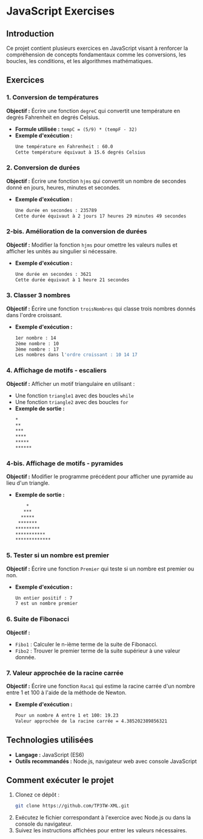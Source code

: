 # JavaScript Exercises

## Introduction
Ce projet contient plusieurs exercices en JavaScript visant à renforcer la compréhension de concepts fondamentaux comme les conversions, les boucles, les conditions, et les algorithmes mathématiques.

## Exercices

### 1. Conversion de températures
**Objectif :** Écrire une fonction `degreC` qui convertit une température en degrés Fahrenheit en degrés Celsius.
- **Formule utilisée :** `tempC = (5/9) * (tempF - 32)`
- **Exemple d'exécution :**
  ```sh
  Une température en Fahrenheit : 60.0
  Cette température équivaut à 15.6 degrés Celsius
  ```

### 2. Conversion de durées
**Objectif :** Écrire une fonction `hjms` qui convertit un nombre de secondes donné en jours, heures, minutes et secondes.
- **Exemple d'exécution :**
  ```sh
  Une durée en secondes : 235789
  Cette durée équivaut à 2 jours 17 heures 29 minutes 49 secondes
  ```

### 2-bis. Amélioration de la conversion de durées
**Objectif :** Modifier la fonction `hjms` pour omettre les valeurs nulles et afficher les unités au singulier si nécessaire.
- **Exemple d'exécution :**
  ```sh
  Une durée en secondes : 3621
  Cette durée équivaut à 1 heure 21 secondes
  ```

### 3. Classer 3 nombres
**Objectif :** Écrire une fonction `troisNombres` qui classe trois nombres donnés dans l'ordre croissant.
- **Exemple d'exécution :**
  ```sh
  1er nombre : 14
  2ème nombre : 10
  3ème nombre : 17
  Les nombres dans l'ordre croissant : 10 14 17
  ```

### 4. Affichage de motifs - escaliers
**Objectif :** Afficher un motif triangulaire en utilisant :
- Une fonction `triangle1` avec des boucles `while`
- Une fonction `triangle2` avec des boucles `for`
- **Exemple de sortie :**
  ```sh
  *
  **
  ***
  ****
  *****
  ******
  ```

### 4-bis. Affichage de motifs - pyramides
**Objectif :** Modifier le programme précédent pour afficher une pyramide au lieu d'un triangle.
- **Exemple de sortie :**
  ```sh
      *
     ***
    *****
   *******
  *********
  ***********
  *************
  ```

### 5. Tester si un nombre est premier
**Objectif :** Écrire une fonction `Premier` qui teste si un nombre est premier ou non.
- **Exemple d'exécution :**
  ```sh
  Un entier positif : 7
  7 est un nombre premier
  ```

### 6. Suite de Fibonacci
**Objectif :**
- `Fibo1` : Calculer le n-ième terme de la suite de Fibonacci.
- `Fibo2` : Trouver le premier terme de la suite supérieur à une valeur donnée.

### 7. Valeur approchée de la racine carrée
**Objectif :** Écrire une fonction `Raca1` qui estime la racine carrée d'un nombre entre 1 et 100 à l'aide de la méthode de Newton.
- **Exemple d'exécution :**
  ```sh
  Pour un nombre A entre 1 et 100: 19.23
  Valeur approchée de la racine carrée = 4.385202389856321
  ```

## Technologies utilisées
- **Langage :** JavaScript (ES6)
- **Outils recommandés :** Node.js, navigateur web avec console JavaScript

## Comment exécuter le projet
1. Clonez ce dépôt :
   ```sh
   git clone https://github.com/TP3TW-XML.git
   ```
2. Exécutez le fichier correspondant à l'exercice avec Node.js ou dans la console du navigateur.
3. Suivez les instructions affichées pour entrer les valeurs nécessaires.


